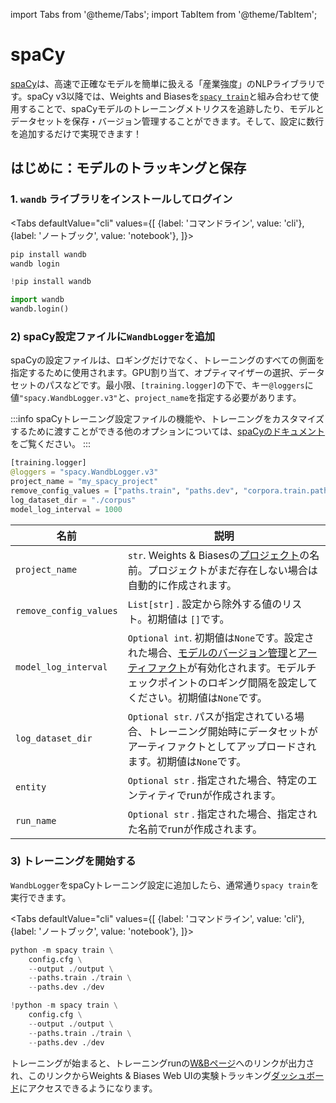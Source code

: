 import Tabs from '@theme/Tabs';
import TabItem from '@theme/TabItem';

# spaCy

[spaCy](https://spacy.io)は、高速で正確なモデルを簡単に扱える「産業強度」のNLPライブラリです。spaCy v3以降では、Weights and Biasesを[`spacy train`](https://spacy.io/api/cli#train)と組み合わせて使用することで、spaCyモデルのトレーニングメトリクスを追跡したり、モデルとデータセットを保存・バージョン管理することができます。そして、設定に数行を追加するだけで実現できます！

## はじめに：モデルのトラッキングと保存

### 1. `wandb` ライブラリをインストールしてログイン

<Tabs
  defaultValue="cli"
  values={[
    {label: 'コマンドライン', value: 'cli'},
    {label: 'ノートブック', value: 'notebook'},
  ]}>
  <TabItem value="cli">

```python
pip install wandb
wandb login
```

  </TabItem>
  <TabItem value="notebook">

```python
!pip install wandb

import wandb
wandb.login()
```
</TabItem>
</Tabs>

### 2) spaCy設定ファイルに`WandbLogger`を追加

spaCyの設定ファイルは、ロギングだけでなく、トレーニングのすべての側面を指定するために使用されます。GPU割り当て、オプティマイザーの選択、データセットのパスなどです。最小限、`[training.logger]`の下で、キー`@loggers`に値`"spacy.WandbLogger.v3"`と、`project_name`を指定する必要があります。

:::info
spaCyトレーニング設定ファイルの機能や、トレーニングをカスタマイズするために渡すことができる他のオプションについては、[spaCyのドキュメント](https://spacy.io/usage/training)をご覧ください。
:::

```python
[training.logger]
@loggers = "spacy.WandbLogger.v3"
project_name = "my_spacy_project"
remove_config_values = ["paths.train", "paths.dev", "corpora.train.path", "corpora.dev.path"]
log_dataset_dir = "./corpus"
model_log_interval = 1000
```

| 名前                   | 説明                                                                                                                                                                                                                                                   |
| ---------------------- | ------------------------------------------------------------------------------------------------------------------------------------------------------------------------------------------------------------------------------------------------------------- |
| `project_name`         | `str`. Weights & Biasesの[プロジェクト](../app/pages/project-page.md)の名前。プロジェクトがまだ存在しない場合は自動的に作成されます。                                                                                                    |
| `remove_config_values` | `List[str]` . 設定から除外する値のリスト。初期値は `[]`です。                                                                                                                                                     |
| `model_log_interval`   | `Optional int`. 初期値は`None`です。設定された場合、[モデルのバージョン管理](../models/intro.md)と[アーティファクト](../artifacts/intro.md)が有効化されます。モデルチェックポイントのロギング間隔を設定してください。初期値は`None`です。 |
| `log_dataset_dir`      | `Optional str`. パスが指定されている場合、トレーニング開始時にデータセットがアーティファクトとしてアップロードされます。初期値は`None`です。                                                                                                            |
| `entity`               | `Optional str` . 指定された場合、特定のエンティティでrunが作成されます。                                                                                                                                                                                   |
| `run_name`             | `Optional str` . 指定された場合、指定された名前でrunが作成されます。                                                                                                                                                                               |
### 3) トレーニングを開始する

`WandbLogger`をspaCyトレーニング設定に追加したら、通常通り`spacy train`を実行できます。

<Tabs
  defaultValue="cli"
  values={[
    {label: 'コマンドライン', value: 'cli'},
    {label: 'ノートブック', value: 'notebook'},
  ]}>
  <TabItem value="cli">

```python
python -m spacy train \
    config.cfg \
    --output ./output \
    --paths.train ./train \
    --paths.dev ./dev
```

  </TabItem>
  <TabItem value="notebook">

```python
!python -m spacy train \
    config.cfg \
    --output ./output \
    --paths.train ./train \
    --paths.dev ./dev
```
</TabItem>

</Tabs>

トレーニングが始まると、トレーニングrunの[W&Bページ](../app/pages/run-page.md)へのリンクが出力され、このリンクからWeights & Biases Web UIの実験トラッキング[ダッシュボード](../track/app.md)にアクセスできるようになります。